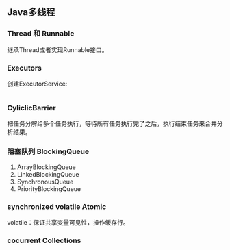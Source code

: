 ## Java多线程

### Thread 和 Runnable
继承Thread或者实现Runnable接口。

### Executors
创建ExecutorService:

```

```

### CyliclicBarrier
把任务分解给多个任务执行，等待所有任务执行完了之后，执行结束任务来合并分析结果。

### 阻塞队列 BlockingQueue
1. ArrayBlockingQueue
2. LinkedBlockingQueue
3. SynchronousQueue
4. PriorityBlockingQueue

### synchronized volatile Atomic 
volatile：保证共享变量可见性，操作缓存行。

### cocurrent Collections

